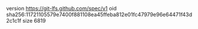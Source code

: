 version https://git-lfs.github.com/spec/v1
oid sha256:11721105579e7400f881108ea45ffeba812e01fc47979e96e64471f43d2c1c1f
size 6819
